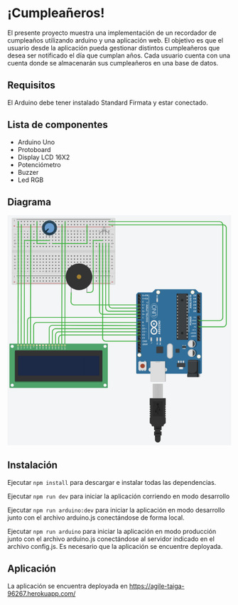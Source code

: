 # ¡Cumpleañeros!

El presente proyecto muestra una implementación de un recordador de cumpleaños utilizando arduino y una aplicación web. El objetivo es que el usuario desde la aplicación pueda gestionar distintos cumpleañeros que desea ser notificado el día que cumplan años. Cada usuario cuenta con una cuenta donde se almacenarán sus cumpleañeros en una base de datos.

## Requisitos

El Arduino debe tener instalado Standard Firmata y estar conectado.

## Lista de componentes

* Arduino Uno
* Protoboard 
* Display LCD 16X2
* Potenciómetro
* Buzzer
* Led RGB

## Diagrama

![Diagrama.](https://raw.githubusercontent.com/Esthebam/arduino-final/master/src/assets/diagrama.png?token=AHO6LL6ELNYGM7ITGT6TQKLA7DEPW)

## Instalación

Ejecutar `npm install` para descargar e instalar todas las dependencias.

Ejecutar `npm run dev` para iniciar la aplicación corriendo en modo desarrollo

Ejecutar `npm run arduino:dev` para iniciar la aplicación en modo desarrollo junto con el archivo arduino.js conectándose de forma local.

Ejecutar `npm run arduino` para iniciar la aplicación en modo producción junto con el archivo arduino.js conectándose al servidor indicado en el archivo config.js. Es necesario que la aplicación se encuentre deployada.

## Aplicación

La aplicación se encuentra deployada en https://agile-taiga-96267.herokuapp.com/